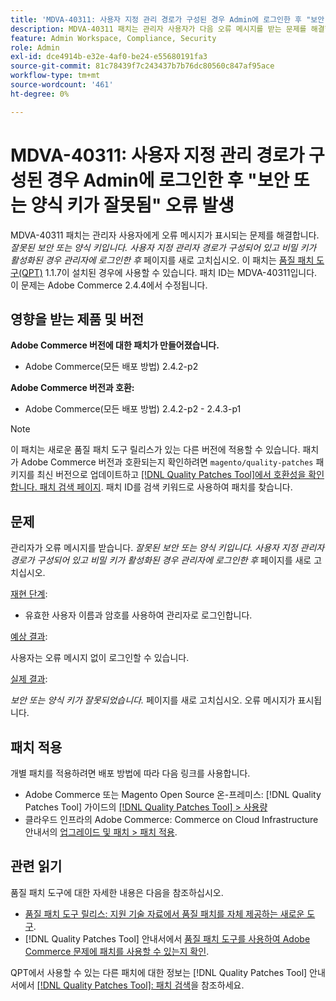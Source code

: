 ```yaml
---
title: 'MDVA-40311: 사용자 지정 관리 경로가 구성된 경우 Admin에 로그인한 후 "보안 또는 양식 키가 잘못됨" 오류 발생'
description: MDVA-40311 패치는 관리자 사용자가 다음 오류 메시지를 받는 문제를 해결합니다. *잘못된 보안 또는 양식 키. 사용자 지정 관리자 경로가 구성되어 있고 비밀 키가 활성화된 경우 관리자에 로그인한 후* 페이지를 새로 고치십시오. 이 패치는 [Quality Patches Tool (QPT)](https://experienceleague.adobe.com/ko/docs/commerce-knowledge-base/kb/announcements/commerce-announcements/magento-quality-patches-released-new-tool-to-self-serve-quality-patches) 1.1.7이 설치된 경우 사용할 수 있습니다. 패치 ID는 MDVA-40311입니다. 이 문제는 Adobe Commerce 2.4.4에서 수정됩니다.
feature: Admin Workspace, Compliance, Security
role: Admin
exl-id: dce4914b-e32e-4af0-be24-e55680191fa3
source-git-commit: 81c78439f7c243437b7b76dc80560c847af95ace
workflow-type: tm+mt
source-wordcount: '461'
ht-degree: 0%

---
```


# MDVA-40311: 사용자 지정 관리 경로가 구성된 경우 Admin에 로그인한 후 &quot;보안 또는 양식 키가 잘못됨&quot; 오류 발생

MDVA-40311 패치는 관리자 사용자에게 오류 메시지가 표시되는 문제를 해결합니다. *잘못된 보안 또는 양식 키입니다. 사용자 지정 관리자 경로가 구성되어 있고 비밀 키가 활성화된 경우 관리자에 로그인한 후* 페이지를 새로 고치십시오. 이 패치는 [품질 패치 도구(QPT)](https://experienceleague.adobe.com/ko/docs/commerce-knowledge-base/kb/announcements/commerce-announcements/magento-quality-patches-released-new-tool-to-self-serve-quality-patches) 1.1.7이 설치된 경우에 사용할 수 있습니다. 패치 ID는 MDVA-40311입니다. 이 문제는 Adobe Commerce 2.4.4에서 수정됩니다.

## 영향을 받는 제품 및 버전

**Adobe Commerce 버전에 대한 패치가 만들어졌습니다.**

* Adobe Commerce(모든 배포 방법) 2.4.2-p2

**Adobe Commerce 버전과 호환:**

* Adobe Commerce(모든 배포 방법) 2.4.2-p2 - 2.4.3-p1

>[!NOTE]
>
>이 패치는 새로운 품질 패치 도구 릴리스가 있는 다른 버전에 적용할 수 있습니다. 패치가 Adobe Commerce 버전과 호환되는지 확인하려면 `magento/quality-patches` 패키지를 최신 버전으로 업데이트하고 [[!DNL Quality Patches Tool]에서 호환성을 확인합니다. 패치 검색 페이지](https://experienceleague.adobe.com/ko/docs/commerce-knowledge-base/kb/announcements/commerce-announcements/magento-quality-patches-released-new-tool-to-self-serve-quality-patches). 패치 ID를 검색 키워드로 사용하여 패치를 찾습니다.

## 문제

관리자가 오류 메시지를 받습니다. *잘못된 보안 또는 양식 키입니다. 사용자 지정 관리자 경로가 구성되어 있고 비밀 키가 활성화된 경우 관리자에 로그인한 후* 페이지를 새로 고치십시오.

<u>재현 단계</u>:

* 유효한 사용자 이름과 암호를 사용하여 관리자로 로그인합니다.

<u>예상 결과</u>:

사용자는 오류 메시지 없이 로그인할 수 있습니다.

<u>실제 결과</u>:

*보안 또는 양식 키가 잘못되었습니다.* 페이지를 새로 고치십시오. 오류 메시지가 표시됩니다.

## 패치 적용

개별 패치를 적용하려면 배포 방법에 따라 다음 링크를 사용합니다.

* Adobe Commerce 또는 Magento Open Source 온-프레미스: [!DNL Quality Patches Tool] 가이드의 [[!DNL Quality Patches Tool] > 사용량](/help/tools/quality-patches-tool/usage.md)
* 클라우드 인프라의 Adobe Commerce: Commerce on Cloud Infrastructure 안내서의 [업그레이드 및 패치 > 패치 적용](https://experienceleague.adobe.com/docs/commerce-cloud-service/user-guide/develop/upgrade/apply-patches.html?lang=ko).

## 관련 읽기

품질 패치 도구에 대한 자세한 내용은 다음을 참조하십시오.

* [품질 패치 도구 릴리스: 지원 기술 자료에서 품질 패치를 자체 제공하는 새로운 도구](https://experienceleague.adobe.com/ko/docs/commerce-knowledge-base/kb/announcements/commerce-announcements/magento-quality-patches-released-new-tool-to-self-serve-quality-patches).
* [!DNL Quality Patches Tool] 안내서에서 [품질 패치 도구를 사용하여 Adobe Commerce 문제에 패치를 사용할 수 있는지 확인](/help/tools/quality-patches-tool/patches-available-in-qpt/check-patch-for-magento-issue-with-magento-quality-patches.md).

QPT에서 사용할 수 있는 다른 패치에 대한 정보는 [!DNL Quality Patches Tool] 안내서에서 [[!DNL Quality Patches Tool]: 패치 검색](https://experienceleague.adobe.com/tools/commerce-quality-patches/index.html?lang=ko)을 참조하세요.
